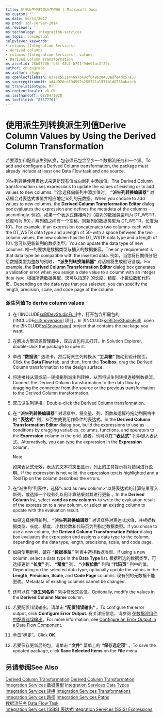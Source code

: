 ```yaml
---
title: 使用派生列转换派生列值 | Microsoft Docs
ms.custom: ''
ms.date: 06/13/2017
ms.prod: sql-server-2014
ms.reviewer: ''
ms.technology: integration-services
ms.topic: conceptual
helpviewer_keywords:
- columns [Integration Services]
- derived columns
- columns [Integration Services], values
- Derived Column transformation
ms.assetid: 28b07746-fc6f-42b2-b741-9de6fac3f29c
author: chugugrace
ms.author: chugu
ms.openlocfilehash: 837ec552144697b40cf649bc0403edfe4dc57a57
ms.sourcegitcommit: ad4d92dce894592a259721a1571b1d8736abacdb
ms.translationtype: MT
ms.contentlocale: zh-CN
ms.lasthandoff: 08/04/2020
ms.locfileid: "87577761"
---
```

# <a name="derive-column-values-by-using-the-derived-column-transformation"></a><span data-ttu-id="0a90b-102">使用派生列转换派生列值</span><span class="sxs-lookup"><span data-stu-id="0a90b-102">Derive Column Values by Using the Derived Column Transformation</span></span>
  <span data-ttu-id="0a90b-103">若要添加和配置派生列转换，包必须已包含至少一个数据流任务和一个源。</span><span class="sxs-lookup"><span data-stu-id="0a90b-103">To add and configure a Derived Column transformation, the package must already include at least one Data Flow task and one source.</span></span>  
  
 <span data-ttu-id="0a90b-104">派生列转换使用表达式来更新现有值或向新列中添加值。</span><span class="sxs-lookup"><span data-stu-id="0a90b-104">The Derived Column transformation uses expressions to update the values of existing or to add values to new columns.</span></span> <span data-ttu-id="0a90b-105">当您选择向新列中添加值时， **“派生列转换编辑器”** 对话框会对表达式求值并相应地定义列的元数据。</span><span class="sxs-lookup"><span data-stu-id="0a90b-105">When you choose to add values to new columns, the **Derived Column Transformation Editor** dialog box evaluates the expression and defines the metadata of the columns accordingly.</span></span> <span data-ttu-id="0a90b-106">例如，如果一个表达式连接两列（每列的数据类型均为 DT_WSTR，长度均为 50），两列值之间有一个空格，则新列的数据类型为 DT_WSTR，长度为 101。</span><span class="sxs-lookup"><span data-stu-id="0a90b-106">For example, if an expression concatenates two columns-each with the DT_WSTR data type and a length of 50-with a space between the two column values, the new column has the DT_WSTR data type and a length of 101.</span></span> <span data-ttu-id="0a90b-107">您可以更新新列的数据类型。</span><span class="sxs-lookup"><span data-stu-id="0a90b-107">You can update the data type of new columns.</span></span> <span data-ttu-id="0a90b-108">唯一的要求是数据类型与插入的数据兼容。</span><span class="sxs-lookup"><span data-stu-id="0a90b-108">The only requirement is that data type be compatible with the inserted data.</span></span> <span data-ttu-id="0a90b-109">例如，当您将日期值分配给数据类型为整数的列时， **“派生列转换编辑器”** 对话框将生成验证错误。</span><span class="sxs-lookup"><span data-stu-id="0a90b-109">For example, the **Derived Column Transformation Editor** dialog box generates a validation error when you assign a date value to a column with an integer data type.</span></span> <span data-ttu-id="0a90b-110">根据所选数据类型，您可以指定列的长度、精度、小数位数和代码页。</span><span class="sxs-lookup"><span data-stu-id="0a90b-110">Depending on the data type that you selected, you can specify the length, precision, scale, and code page of the column.</span></span>  
  
### <a name="to-derive-column-values"></a><span data-ttu-id="0a90b-111">派生列值</span><span class="sxs-lookup"><span data-stu-id="0a90b-111">To derive column values</span></span>  
  
1.  <span data-ttu-id="0a90b-112">在 [!INCLUDE[ssBIDevStudioFull](../../../includes/ssbidevstudiofull-md.md)]中，打开包含所需包的 [!INCLUDE[ssISnoversion](../../../includes/ssisnoversion-md.md)] 项目。</span><span class="sxs-lookup"><span data-stu-id="0a90b-112">In [!INCLUDE[ssBIDevStudioFull](../../../includes/ssbidevstudiofull-md.md)], open the [!INCLUDE[ssISnoversion](../../../includes/ssisnoversion-md.md)] project that contains the package you want.</span></span>  
  
2.  <span data-ttu-id="0a90b-113">在解决方案资源管理器中，双击该包将其打开。</span><span class="sxs-lookup"><span data-stu-id="0a90b-113">In Solution Explorer, double-click the package to open it.</span></span>  
  
3.  <span data-ttu-id="0a90b-114">单击 **“数据流”** 选项卡，然后将派生列转换从 **“工具箱”** 拖动到设计图面。</span><span class="sxs-lookup"><span data-stu-id="0a90b-114">Click the **Data Flow** tab, and then, from the **Toolbox**, drag the Derived Column transformation to the design surface.</span></span>  
  
4.  <span data-ttu-id="0a90b-115">将连接线从源或前一转换拖到派生列转换，从而将派生列转换连接到数据流。</span><span class="sxs-lookup"><span data-stu-id="0a90b-115">Connect the Derived Column transformation to the data flow by dragging the connector from the source or the previous transformation to the Derived Column transformation.</span></span>  
  
5.  <span data-ttu-id="0a90b-116">双击派生列转换。</span><span class="sxs-lookup"><span data-stu-id="0a90b-116">Double-click the Derived Column transformation.</span></span>  
  
6.  <span data-ttu-id="0a90b-117">在 **“派生列转换编辑器”** 对话框中，将变量、列、函数和运算符拖动到网格中的 **“表达式”** 列，从而生成要用作条件的表达式。</span><span class="sxs-lookup"><span data-stu-id="0a90b-117">In the **Derived Column Transformation Editor** dialog box, build the expressions to use as conditions by dragging variables, columns, functions, and operators to the **Expression** column in the grid.</span></span> <span data-ttu-id="0a90b-118">或者，也可以在 **“表达式”** 列中键入表达式。</span><span class="sxs-lookup"><span data-stu-id="0a90b-118">Alternatively, you can type the expression in the **Expression** column.</span></span>  
  
    > [!NOTE]  
    >  <span data-ttu-id="0a90b-119">如果表达式无效，表达式文本将突出显示，列上的工具提示将对错误进行说明。</span><span class="sxs-lookup"><span data-stu-id="0a90b-119">If the expression is not valid, the expression text is highlighted and a ToolTip on the column describes the errors.</span></span>  
  
7.  <span data-ttu-id="0a90b-120">在“派生列”列表中，选择“\<add as new column>”以将表达式的计算结果写入新列，或选择一个现有列以用计算结果对其进行更新 。</span><span class="sxs-lookup"><span data-stu-id="0a90b-120">In the **Derived Column** list, select **\<add as new column>** to write the evaluation result of the expression to a new column, or select an existing column to update with the evaluation result.</span></span>  
  
     <span data-ttu-id="0a90b-121">如果选择使用新列， **“派生列转换编辑器”** 对话框将对表达式求值，并根据数据类型、长度、精度、小数位数和代码页为列指定数据类型。</span><span class="sxs-lookup"><span data-stu-id="0a90b-121">If you chose to use a new column, the **Derived Column Transformation Editor** dialog box evaluates the expression and assigns a data type to the column, depending on the data type, length, precisions, scale, and code page.</span></span>  
  
8.  <span data-ttu-id="0a90b-122">如果使用新列，请在 **“数据类型”** 列表中选择数据类型。</span><span class="sxs-lookup"><span data-stu-id="0a90b-122">If using a new column, select a data type in the **Data Type** list.</span></span> <span data-ttu-id="0a90b-123">根据所选的数据类型，可选择更新 **“长度”** 列、 **“精度”** 列、 **“小数位数”** 列和 **“代码页”** 列中的值。</span><span class="sxs-lookup"><span data-stu-id="0a90b-123">Depending on the selected data type, optionally update the values in the **Length**, **Precision**, **Scale**, and **Code Page** columns.</span></span> <span data-ttu-id="0a90b-124">现有列的元数据不能更改。</span><span class="sxs-lookup"><span data-stu-id="0a90b-124">Metadata of existing columns cannot be changed.</span></span>  
  
9. <span data-ttu-id="0a90b-125">还可以在 **“派生列名称”** 列中修改这些值。</span><span class="sxs-lookup"><span data-stu-id="0a90b-125">Optionally, modify the values in the **Derived Column Name** column.</span></span>  
  
10. <span data-ttu-id="0a90b-126">若要配置错误输出，请单击 **“配置错误输出”** 。</span><span class="sxs-lookup"><span data-stu-id="0a90b-126">To configure the error output, click **Configure Error Output**.</span></span> <span data-ttu-id="0a90b-127">有关详细信息，请参阅 [在数据流组件中配置错误输出](../../configure-an-error-output-in-a-data-flow-component.md)。</span><span class="sxs-lookup"><span data-stu-id="0a90b-127">For more information, see [Configure an Error Output in a Data Flow Component](../../configure-an-error-output-in-a-data-flow-component.md).</span></span>  
  
11. <span data-ttu-id="0a90b-128">单击“确定”。</span><span class="sxs-lookup"><span data-stu-id="0a90b-128">Click **OK**.</span></span>  
  
12. <span data-ttu-id="0a90b-129">若要保存更新后的包，请单击 **“文件”** 菜单上的 **“保存选定项”** 。</span><span class="sxs-lookup"><span data-stu-id="0a90b-129">To save the updated package, click **Save Selected Items** on the **File** menu.</span></span>  
  
## <a name="see-also"></a><span data-ttu-id="0a90b-130">另请参阅</span><span class="sxs-lookup"><span data-stu-id="0a90b-130">See Also</span></span>  
 <span data-ttu-id="0a90b-131">[Derived Column Transformation](derived-column-transformation.md) </span><span class="sxs-lookup"><span data-stu-id="0a90b-131">[Derived Column Transformation](derived-column-transformation.md) </span></span>  
 <span data-ttu-id="0a90b-132">[Integration Services 数据类型](../integration-services-data-types.md) </span><span class="sxs-lookup"><span data-stu-id="0a90b-132">[Integration Services Data Types](../integration-services-data-types.md) </span></span>  
 <span data-ttu-id="0a90b-133">[Integration Services 转换](integration-services-transformations.md) </span><span class="sxs-lookup"><span data-stu-id="0a90b-133">[Integration Services Transformations](integration-services-transformations.md) </span></span>  
 <span data-ttu-id="0a90b-134">[Integration Services 路径](../integration-services-paths.md) </span><span class="sxs-lookup"><span data-stu-id="0a90b-134">[Integration Services Paths](../integration-services-paths.md) </span></span>  
 <span data-ttu-id="0a90b-135">[数据流任务](../../control-flow/data-flow-task.md) </span><span class="sxs-lookup"><span data-stu-id="0a90b-135">[Data Flow Task](../../control-flow/data-flow-task.md) </span></span>  
 [<span data-ttu-id="0a90b-136">Integration Services (SSIS) 表达式</span><span class="sxs-lookup"><span data-stu-id="0a90b-136">Integration Services &#40;SSIS&#41; Expressions</span></span>](../../expressions/integration-services-ssis-expressions.md)  
  
  
